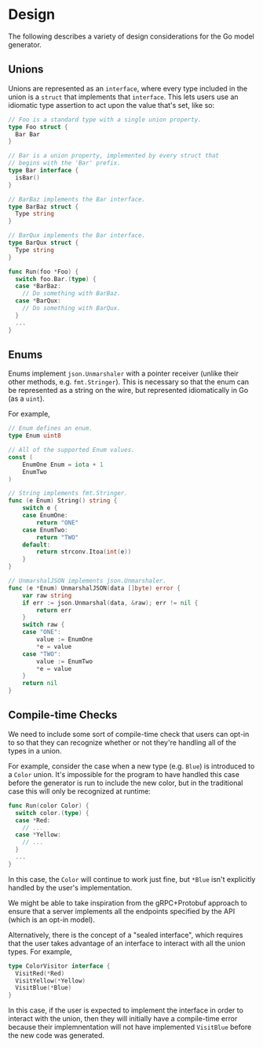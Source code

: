 # Design

The following describes a variety of design considerations for the
Go model generator.

## Unions

Unions are represented as an `interface`, where every type included
in the union is a `struct` that implements that `interface`. This
lets users use an idiomatic type assertion to act upon the value
that's set, like so:

```go
// Foo is a standard type with a single union property.
type Foo struct {
  Bar Bar
}

// Bar is a union property, implemented by every struct that
// begins with the 'Bar' prefix.
type Bar interface {
  isBar()
}

// BarBaz implements the Bar interface.
type BarBaz struct {
  Type string
}

// BarQux implements the Bar interface.
type BarQux struct {
  Type string
}

func Run(foo *Foo) {
  switch foo.Bar.(type) {
  case *BarBaz:
    // Do something with BarBaz.
  case *BarQux:
    // Do something with BarQux.
  }
  ...
}
```

## Enums

Enums implement `json.Unmarshaler` with a pointer receiver (unlike
their other methods, e.g. `fmt.Stringer`). This is necessary so that
the enum can be represented as a string on the wire, but represented
idiomatically in Go (as a `uint`).

For example,

```go
// Enum defines an enum.
type Enum uint8

// All of the supported Enum values.
const (
	EnumOne Enum = iota + 1
	EnumTwo
)

// String implements fmt.Stringer.
func (e Enum) String() string {
	switch e {
	case EnumOne:
		return "ONE"
	case EnumTwo:
		return "TWO"
	default:
		return strconv.Itoa(int(e))
	}
}

// UnmarshalJSON implements json.Unmarshaler.
func (e *Enum) UnmarshalJSON(data []byte) error {
	var raw string
	if err := json.Unmarshal(data, &raw); err != nil {
		return err
	}
	switch raw {
	case "ONE":
		value := EnumOne
		*e = value
	case "TWO":
		value := EnumTwo
		*e = value
	}
	return nil
}
```

## Compile-time Checks

We need to include some sort of compile-time check that users can opt-in
to so that they can recognize whether or not they're handling all of
the types in a union.

For example, consider the case when a new type (e.g. `Blue`) is introduced
to a `Color` union. It's impossible for the program to have handled this case
before the generator is run to include the new color, but in the traditional
case this will only be recognized at runtime:

```go
func Run(color Color) {
  switch color.(type) {
  case *Red:
    // ...
  case *Yellow:
    // ...
  }
  ...
}
```

In this case, the `Color` will continue to work just fine, but `*Blue` isn't
explicitly handled by the user's implementation.

We might be able to take inspiration from the gRPC+Protobuf approach to ensure
that a server implements all the endpoints specified by the API (which is an
opt-in model).

Alternatively, there is the concept of a "sealed interface", which requires that
the user takes advantage of an interface to interact with all the union types.
For example,

```go
type ColorVisitor interface {
  VisitRed(*Red)
  VisitYellow(*Yellow)
  VisitBlue(*Blue)
}
```

In this case, if the user is expected to implement the interface in order to
interact with the union, then they will initially have a compile-time error
because their implemnentation will not have implemented `VisitBlue` before the
new code was generated.
